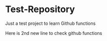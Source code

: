 # Test-Repository
Just a test project to learn Github functions

Here is 2nd new line to check github functions
